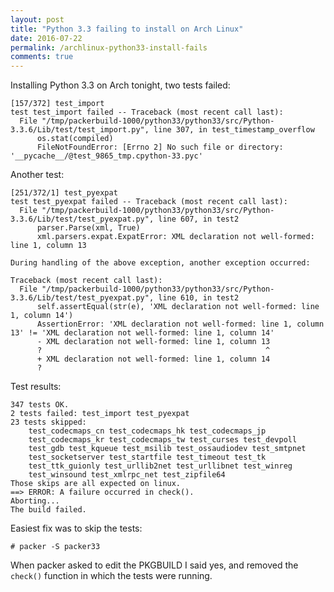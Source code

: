 ```yaml
---
layout: post
title: "Python 3.3 failing to install on Arch Linux"
date: 2016-07-22
permalink: /archlinux-python33-install-fails
comments: true
---
```


Installing Python 3.3 on Arch tonight, two tests failed:

    [157/372] test_import
    test test_import failed -- Traceback (most recent call last):
      File "/tmp/packerbuild-1000/python33/python33/src/Python-3.3.6/Lib/test/test_import.py", line 307, in test_timestamp_overflow
          os.stat(compiled)
          FileNotFoundError: [Errno 2] No such file or directory: '__pycache__/@test_9865_tmp.cpython-33.pyc'

Another test:

    [251/372/1] test_pyexpat
    test test_pyexpat failed -- Traceback (most recent call last):
      File "/tmp/packerbuild-1000/python33/python33/src/Python-3.3.6/Lib/test/test_pyexpat.py", line 607, in test2
          parser.Parse(xml, True)
          xml.parsers.expat.ExpatError: XML declaration not well-formed: line 1, column 13

    During handling of the above exception, another exception occurred:

    Traceback (most recent call last):
      File "/tmp/packerbuild-1000/python33/python33/src/Python-3.3.6/Lib/test/test_pyexpat.py", line 610, in test2
          self.assertEqual(str(e), 'XML declaration not well-formed: line 1, column 14')
          AssertionError: 'XML declaration not well-formed: line 1, column 13' != 'XML declaration not well-formed: line 1, column 14'
          - XML declaration not well-formed: line 1, column 13
          ?                                                  ^
          + XML declaration not well-formed: line 1, column 14
          ?

Test results:

    347 tests OK.
    2 tests failed: test_import test_pyexpat
    23 tests skipped:
        test_codecmaps_cn test_codecmaps_hk test_codecmaps_jp
        test_codecmaps_kr test_codecmaps_tw test_curses test_devpoll
        test_gdb test_kqueue test_msilib test_ossaudiodev test_smtpnet
        test_socketserver test_startfile test_timeout test_tk
        test_ttk_guionly test_urllib2net test_urllibnet test_winreg
        test_winsound test_xmlrpc_net test_zipfile64
    Those skips are all expected on linux.
    ==> ERROR: A failure occurred in check().
    Aborting...
    The build failed.

Easiest fix was to skip the tests:

    # packer -S packer33

When packer asked to edit the PKGBUILD I said yes, and removed the `check()`
function in which the tests were running.
